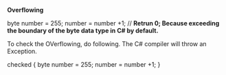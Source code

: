 **Overflowing**

byte number = 255;
number = number +1; // **Retrun 0; Because exceeding the boundary of the byte data type in C# by default.**

To check the OVerflowing, do following. The C# compiler will throw an Exception.

checked
{
    byte number = 255;
    number = number +1;
}